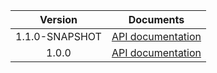 | Version | Documents |
|:---:|---|
| 1.1.0-SNAPSHOT | [API documentation](1.1.0-SNAPSHOT) |
| 1.0.0 | [API documentation](1.0.0) |
